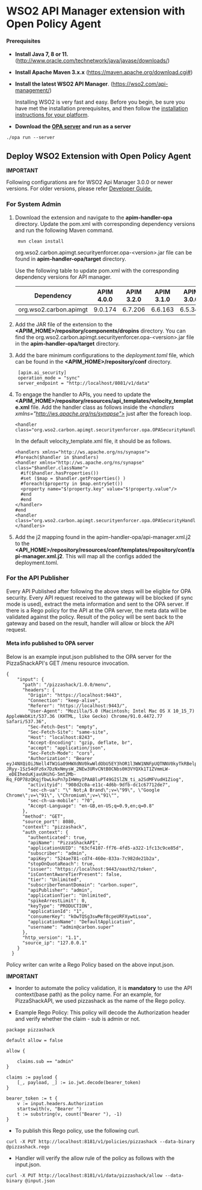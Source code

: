 # WSO2 API Manager extension with Open Policy Agent

#### Prerequisites

- **Install Java 7, 8 or 11.**
(http://www.oracle.com/technetwork/java/javase/downloads/)

- **Install Apache Maven 3.x.x**
 (https://maven.apache.org/download.cgi#)

- **Install the latest WSO2 API Manager**.
(https://wso2.com/api-management/)

    Installing WSO2 is very fast and easy. Before you begin, be sure you have met the installation prerequisites, 
    and then follow the [installation instructions for your platform](https://apim.docs.wso2.com/en/latest/install-and-setup/install/installing-the-product/installing-the-product/).

- **Download the [OPA server](https://www.openpolicyagent.org/docs/latest/#running-opa) and run as a server**
```
./opa run --server
```



## Deploy WSO2 Extension with Open Policy Agent

**IMPORTANT**

Following configurations are for WSO2 Api Manager 3.0.0 or newer versions. For older versions, please refer
 [Developer Guide.](https://github.com/1akshitha/apim-handler-opa/blob/master/QUICK_START_GUIDE_OLD.md)


### For System Admin

1. Download the extension and navigate to the **apim-handler-opa** directory. Update the pom.xml with corresponding dependency versions and run the following Maven command.
   ```
    mvn clean install
     ```
    org.wso2.carbon.apimgt.securityenforcer.opa-\<version>.jar file can be found in **apim-handler-opa/target** directory.

    Use the following table to update pom.xml with the corresponding dependency versions for API manager.

     | Dependency                |  APIM 4.0.0  |  APIM 3.2.0 |  APIM 3.1.0 |  APIM 3.0.0 |  
     | ------------------------- |:------------:|:-----------:|:-----------:|:-----------:|  
     | org.wso2.carbon.apimgt    |    9.0.174   |    6.7.206   |    6.6.163 |    6.5.349  |

2. Add the JAR file of the extension to the **<APIM_HOME>/repository/components/dropins** directory.
   You can find the org.wso2.carbon.apimgt.securityenforcer.opa-\<version>.jar file in the **apim-handler-opa/target** directory.

3. Add the bare minimum configurations to the *deployment.toml* file, which can be found in the
**<APIM_HOME>/repository/conf** directory.

   ```
    [apim.ai_security]
    operation_mode = "sync"
    server_endpoint = "http://localhost/8081/v1/data"
   ```
   
4. To engage the handler to APIs, you need to update the **<APIM_HOME>/repository/resources/api_templates/velocity_template.xml** file.
   Add the handler class as follows inside the *\<handlers xmlns="http://ws.apache.org/ns/synapse">* just after the foreach loop.
   ```
   <handler class="org.wso2.carbon.apimgt.securityenforcer.opa.OPASecurityHandler"/>
   ```
   In the default velocity_template.xml file, it should be as follows.
     ```
   <handlers xmlns="http://ws.apache.org/ns/synapse">
   #foreach($handler in $handlers)
   <handler xmlns="http://ws.apache.org/ns/synapse" class="$handler.className">
       #if($handler.hasProperties())
       #set ($map = $handler.getProperties() )
       #foreach($property in $map.entrySet())
       <property name="$!property.key" value="$!property.value"/>
       #end
       #end
   </handler>
   #end
   <handler class="org.wso2.carbon.apimgt.securityenforcer.opa.OPASecurityHandler"/>
   </handlers>
     ```

5. Add the j2 mapping found in the apim-handler-opa/api-manager.xml.j2 to the 
**<API_HOME>/repository/resources/conf/templates/repository/conf/api-manager.xml.j2**. This will map all the configs 
added the deployment.toml.

### For the API Publisher

Every API Published after following the above steps will be eligible for OPA security. Every API request received 
to the gateway will be blocked (if sync mode is used), extract the meta information and sent to the OPA server. If there
is a Rego policy for the API at the OPA server, the meta data will be validated against the policy. Result of the policy
will be sent back to the gateway and based on the result, handler will allow or block the API request.

#### Meta info published to OPA server

Below is an example input.json published to the OPA server for the PizzaShackAPI's GET /menu resource invocation.

```
{
    "input": {
      "path": "/pizzashack/1.0.0/menu",
      "headers": {
        "Origin": "https://localhost:9443",
        "Connection": "keep-alive",
        "Referer": "https://localhost:9443/",
        "User-Agent": "Mozilla/5.0 (Macintosh; Intel Mac OS X 10_15_7) AppleWebKit/537.36 (KHTML, like Gecko) Chrome/91.0.4472.77 Safari/537.36",
        "Sec-Fetch-Dest": "empty",
        "Sec-Fetch-Site": "same-site",
        "Host": "localhost:8243",
        "Accept-Encoding": "gzip, deflate, br",
        "accept": "application/json",
        "Sec-Fetch-Mode": "cors",
        "Authorization": "Bearer eyJ4NXQiOiJNell4TW1Ga09HWXdNV0kwWldObU5EY3hOR1l3WW1NNFpUQTNNV0kyTkRBelpHUXpOR00wWkdSbE5qSmtPREZrWkRSaU9URmtNV0ZoTXpVMlpHVmxOZyIsImtpZCI6Ik16WXhNbUZrT0dZd01XSTBaV05tTkRjeE5HWXdZbU00WlRBM01XSTJOREF6WkdRek5HTTBaR1JsTmpKa09ERmtaRFJpT1RGa01XRmhNelUyWkdWbE5nX1JTMjU2IiwiYWxnIjoiUlMyNTYifQ.eyJzdWIiOiJhZG1pbiIsImF1dCI6IkFQUExJQ0FUSU9OIiwiYXVkIjoia093VFFTZzNzd01lZjhjcGVVUkZYeXd0THNvYSIsIm5iZiI6MTYyMjQwNzE1MiwiYXpwIjoia093VFFTZzNzd01lZjhjcGVVUkZYeXd0THNvYSIsInNjb3BlIjoiZGVmYXVsdCIsImlzcyI6Imh0dHBzOlwvXC9sb2NhbGhvc3Q6OTQ0M1wvb2F1dGgyXC90b2tlbiIsImV4cCI6MTYyMjQxMDc1MiwiaWF0IjoxNjIyNDA3MTUyLCJqdGkiOiI1MjRhZTc4MS1jZDc0LTQ2MGUtODMzYS03Yzk4MmRlMjFiMmEifQ.vJT5RroUl0zyD9eSxsmu9gIyQ0jZeRRb9_2UXwd_4XNkwu1A0LUu2pkUR37LP9u4hDyVV1Kwb37Ktp6rzPrnSyNDVGTdJpnFh9xdE0f6SkWeUpFnqmifcbq5jyoM1zozQ5J7mhqtFyahAmqTvHsdR2DnCQYAVUNlTNBEVoV3oYJLrvMsT_37ZKO5SPTRFT-JRyy-1Sz54dFz6x7DzNxNmysW_2NEw3URvCNtB0CNbs0H3VYQXk1T1ZVmmLW-_eDEIheduKjavUHihG-5mt2Mb-Rq_FOP78zQKqjfbwLkuPn7pIHWmyIPAABluPT49GISlZN_ti_a2SdMFVudH1Ziog",
        "activityid": "908d2c0a-e11c-4d6b-9dfb-dc1c67712de7",
        "sec-ch-ua": "\" Not;A Brand\";v=\"99\", \"Google Chrome\";v=\"91\", \"Chromium\";v=\"91\"",
        "sec-ch-ua-mobile": "?0",
        "Accept-Language": "en-GB,en-US;q=0.9,en;q=0.8"
      },
      "method": "GET",
      "source_port": 8080,
      "context": "pizzashack",
      "auth_context": {
        "authenticated": true,
        "apiName": "PizzaShackAPI",
        "applicationUUID": "63cf4107-ff76-4fd5-a322-1fc13c9ce85d",
        "subscriber": "admin",
        "apiKey": "524ae781-cd74-460e-833a-7c982de21b2a",
        "stopOnQuotaReach": true,
        "issuer": "https://localhost:9443/oauth2/token",
        "isContentAwareTierPresent": false,
        "tier": "Unlimited",
        "subscriberTenantDomain": "carbon.super",
        "apiPublisher": "admin",
        "applicationTier": "Unlimited",
        "spikeArrestLimit": 0,
        "keyType": "PRODUCTION",
        "applicationId": "1",
        "consumerKey": "kOwTQSg3swMef8cpeURFXywtLsoa",
        "applicationName": "DefaultApplication",
        "username": "admin@carbon.super"
      },
      "http_version": "1.1",
      "source_ip": "127.0.0.1"
    }
  }
```

Policy writer can write a Rego Policy based on the above input.json.

**IMPORTANT**   
- Inorder to automate the policy validation, it is **mandatory** to use the API context(base path) as the policy name.
For an example, for PizzaShackAPI, we used pizzashack as the name of the Rego policy.

- Example Rego Policy: This policy will decode the Authorization header and verify whether the claim - sub is admin or not.

```
package pizzashack

default allow = false

allow {

	claims.sub == "admin"
}

claims := payload {
	[_, payload, _] := io.jwt.decode(bearer_token)
}

bearer_token := t {
	v := input.headers.Authorization
	startswith(v, "Bearer ")
	t := substring(v, count("Bearer "), -1)
}

```

- To publish this Rego policy, use the following curl.
```
curl -X PUT http://localhost:8181/v1/policies/pizzashack --data-binary @pizzashack.rego
```

- Handler will verify the allow rule of the policy as follows with the input.json.
```
curl -X PUT http://localhost:8181/v1/data/pizzashack/allow --data-binary @input.json
```
